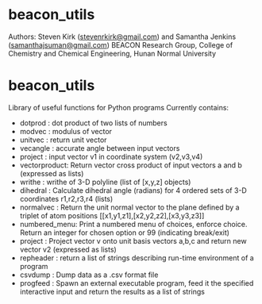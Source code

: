 # beacon_utils


Authors: Steven Kirk (stevenrkirk@gmail.com) and Samantha Jenkins (samanthajsuman@gmail.com)
BEACON Research Group, College of Chemistry and Chemical Engineering, Hunan Normal University

beacon_utils
============
Library of useful functions for Python programs
Currently contains:
* dotprod    : dot product of two lists of numbers
* modvec     : modulus of vector
* unitvec    : return unit vector
* vecangle   : accurate angle between input vectors
* project    : input vector v1 in coordinate system (v2,v3,v4)
* vectorproduct: Return vector cross product of input vectors a and b (expressed as lists)
* writhe     : writhe of 3-D polyline (list of [x,y,z] objects)
* dihedral   : Calculate dihedral angle (radians) for 4 ordered sets of 3-D coordinates r1,r2,r3,r4 (lists)
* normalvec  : Return the unit normal vector to the plane defined by a triplet of atom positions [[x1,y1,z1],[x2,y2,z2],[x3,y3,z3]]
* numbered_menu: Print a numbered menu of choices, enforce choice. Return an integer for chosen option or 99 (indicating break/exit)
* project    : Project vector v onto unit basis vectors a,b,c and return new vector v2 (expressed as lists)
* repheader  : return a list of strings describing run-time environment of a program
* csvdump    : Dump data as a .csv format file
* progfeed   : Spawn an external executable program, feed it the specified interactive input and
             return the results as a list of strings

